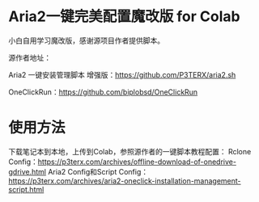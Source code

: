 # Aria2一键完美配置魔改版 for Colab

小白自用学习魔改版，感谢源项目作者提供脚本。

源作者地址：

Aria2 一键安装管理脚本 增强版：https://github.com/P3TERX/aria2.sh

OneClickRun：https://github.com/biplobsd/OneClickRun

# 使用方法

下载笔记本到本地，上传到Colab，参照源作者的一键脚本教程配置：
Rclone Config：https://p3terx.com/archives/offline-download-of-onedrive-gdrive.html
Aria2 Config和Script Config：https://p3terx.com/archives/aria2-oneclick-installation-management-script.html
